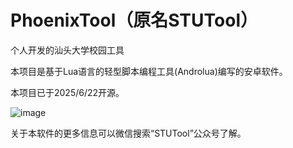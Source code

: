 # PhoenixTool（原名STUTool）
个人开发的汕头大学校园工具

本项目是基于Lua语言的轻型脚本编程工具(Androlua)编写的安卓软件。

本项目已于2025/6/22开源。

![image](https://github.com/user-attachments/assets/ab758f5b-8efe-478d-b875-64cf41da98ff)


关于本软件的更多信息可以微信搜索“STUTool”公众号了解。
